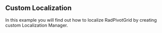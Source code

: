 ## Custom Localization
In this example you will find out how to localize RadPivotGrid by creating custom Localization Manager.

[//]: <keywords:localize, LocalizationManager, customization>
